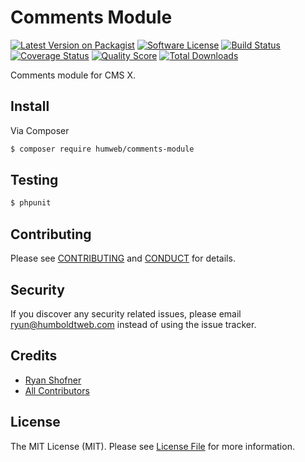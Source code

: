 # Comments Module

[![Latest Version on Packagist][ico-version]][link-packagist]
[![Software License][ico-license]](LICENSE.md)
[![Build Status][ico-travis]][link-travis]
[![Coverage Status][ico-scrutinizer]][link-scrutinizer]
[![Quality Score][ico-code-quality]][link-code-quality]
[![Total Downloads][ico-downloads]][link-downloads]

Comments module for CMS X.

## Install

Via Composer

``` bash
$ composer require humweb/comments-module
```

## Testing

``` bash
$ phpunit
```

## Contributing

Please see [CONTRIBUTING](.github/CONTRIBUTING.md) and [CONDUCT](CONDUCT.md) for details.

## Security

If you discover any security related issues, please email ryun@humboldtweb.com instead of using the issue tracker.

## Credits

- [Ryan Shofner][link-author]
- [All Contributors][link-contributors]

## License

The MIT License (MIT). Please see [License File](LICENSE.md) for more information.

[ico-version]: https://img.shields.io/packagist/v/humweb/comments-module.svg?style=flat-square
[ico-license]: https://img.shields.io/badge/license-MIT-brightgreen.svg?style=flat-square
[ico-travis]: https://img.shields.io/travis/humweb/comments-module/master.svg?style=flat-square
[ico-scrutinizer]: https://img.shields.io/scrutinizer/coverage/g/humweb/comments-module.svg?style=flat-square
[ico-code-quality]: https://img.shields.io/scrutinizer/g/humweb/comments-module.svg?style=flat-square
[ico-downloads]: https://img.shields.io/packagist/dt/humweb/comments-module.svg?style=flat-square

[link-packagist]: https://packagist.org/packages/humweb/comments-module
[link-travis]: https://travis-ci.org/humweb/comments-module
[link-scrutinizer]: https://scrutinizer-ci.com/g/humweb/comments-module/code-structure
[link-code-quality]: https://scrutinizer-ci.com/g/humweb/comments-module
[link-downloads]: https://packagist.org/packages/humweb/comments-module
[link-author]: https://github.com/ryun
[link-contributors]: ../../contributors
